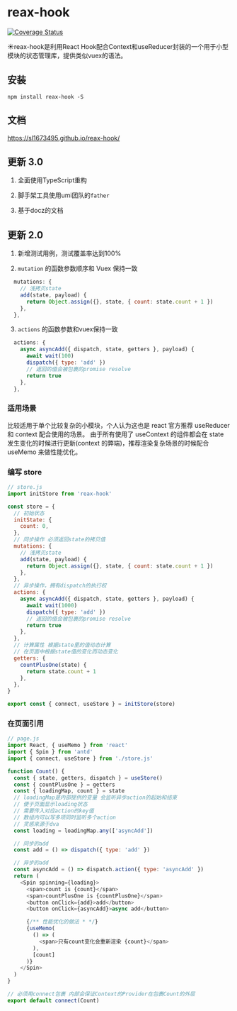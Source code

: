
# reax-hook  

[![Coverage Status](https://coveralls.io/repos/github/sl1673495/reax-hook/badge.svg?branch=master)](https://coveralls.io/github/sl1673495/reax-hook?branch=master)

:sunny:reax-hook是利用React Hook配合Context和useReducer封装的一个用于小型模块的状态管理库，提供类似vuex的语法。

## 安装
```
npm install reax-hook -S
```

## 文档

https://sl1673495.github.io/reax-hook/

## 更新 3.0

1. 全面使用TypeScript重构

2. 脚手架工具使用umi团队的`father`

3. 基于docz的文档

## 更新 2.0

1. 新增测试用例，测试覆盖率达到100%

2. `mutation` 的函数参数顺序和 Vuex 保持一致

```js
  mutations: {
    // 浅拷贝state
    add(state, payload) {
      return Object.assign({}, state, { count: state.count + 1 })
    },
  },
```

3. `actions` 的函数参数和vuex保持一致
```js
  actions: {
    async asyncAdd({ dispatch, state, getters }, payload) {
      await wait(100)
      dispatch({ type: 'add' })
      // 返回的值会被包裹的promise resolve
      return true
    },
  },
```

### 适用场景

比较适用于单个比较复杂的小模块，个人认为这也是 react 官方推荐 useReducer 和 context 配合使用的场景。
由于所有使用了 useContext 的组件都会在 state 发生变化的时候进行更新(context 的弊端)，推荐渲染复杂场景的时候配合 useMemo 来做性能优化。

### 编写 store

```javascript
// store.js
import initStore from 'reax-hook'

const store = {
  // 初始状态
  initState: {
    count: 0,
  },
  // 同步操作 必须返回state的拷贝值
  mutations: {
    // 浅拷贝state
    add(state, payload) {
      return Object.assign({}, state, { count: state.count + 1 })
    },
  },
  // 异步操作，拥有dispatch的执行权
  actions: {
    async asyncAdd({ dispatch, state, getters }, payload) {
      await wait(1000)
      dispatch({ type: 'add' })
      // 返回的值会被包裹的promise resolve
      return true
    },
  },
  // 计算属性 根据state里的值动态计算
  // 在页面中根据state值的变化而动态变化
  getters: {
    countPlusOne(state) {
      return state.count + 1
    },
  },
}

export const { connect, useStore } = initStore(store)
```

### 在页面引用

```javascript
// page.js
import React, { useMemo } from 'react'
import { Spin } from 'antd'
import { connect, useStore } from './store.js'

function Count() {
  const { state, getters, dispatch } = useStore()
  const { countPlusOne } = getters
  const { loadingMap, count } = state
  // loadingMap是内部提供的变量 会监听异步action的起始和结束
  // 便于页面显示loading状态
  // 需要传入对应action的key值
  // 数组内可以写多项同时监听多个action
  // 灵感来源于dva
  const loading = loadingMap.any(['asyncAdd'])

  // 同步的add
  const add = () => dispatch({ type: 'add' })

  // 异步的add
  const asyncAdd = () => dispatch.action({ type: 'asyncAdd' })
  return (
    <Spin spinning={loading}>
      <span>count is {count}</span>
      <span>countPlusOne is {countPlusOne}</span>
      <button onClick={add}>add</button>
      <button onClick={asyncAdd}>async add</button>

      {/** 性能优化的做法 * */}
      {useMemo(
        () => (
          <span>只有count变化会重新渲染 {count}</span>
        ),
        [count]
      )}
    </Spin>
  )
}

// 必须用connect包裹 内部会保证Context的Provider在包裹Count的外层
export default connect(Count)
```
